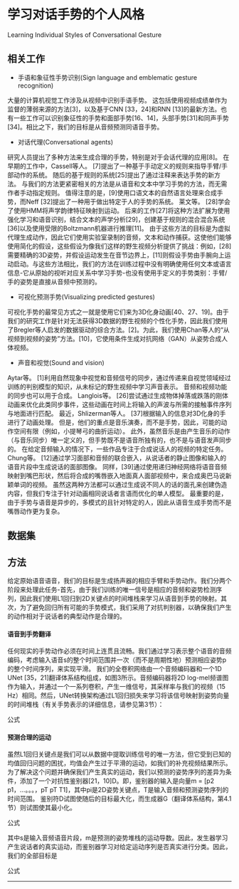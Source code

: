 # 学习对话手势的个人风格
Learning Individual Styles of Conversational Gesture

## 相关工作

- 手语和象征性手势识别(Sign language and emblematic gesture recognition)

大量的计算机视觉工作涉及从视频中识别手语手势。
这包括使用视频成绩单作为监督的薄弱来源的方法[3]，以及基于CNN [33，24]和RNN [13]的最新方法。也有一些工作可以识别象征性的手势和面部手势[16、14]，头部手势[31]和同声手势[34]。相比之下，我们的目标是从音频预测同语音手势。

- 对话代理(Conversational agents)

研究人员提出了多种方法来生成合理的手势，特别是对于会话代理的应用[8]。
在早期的工作中，Cassell等人。
[7]提出了一种基于手动定义的规则来指导手臂/手部动作的系统。
随后的基于规则的系统[25]提出了通过注释来表达手势的新方法。
与我们的方法更紧密相关的方法是从语音和文本中学习手势的方法，而无需作者手动指定规则。
值得注意的是，[9]使用口语文本的自然语言处理来合成手势，而Neff [32]提出了一种用于做出特定于人的手势的系统。
莱文等。
[28]学会了使用HMM将声学韵律特征映射到运动。
后来的工作[27]将这种方法扩展为使用强化学习和语音识别，结合文本的声学分析[29]，创建基于规则的混合混合系统[36]以及使用受限的Boltzmann机器进行推理[11]。
由于这些方法的目标是为虚拟代理生成动作，因此它们使用实验室录制的音频，文本和动作捕获。这使他们能够使用简化的假设，这些假设为像我们这样的野生视频分析提供了挑战：例如，[28]需要精确的3D姿势，并假设运动发生在音节边界上，[11]则假设手势由手腕向上运动启动。与这些方法相比，我们的方法在训练过程中没有明确使用任何文本或语言信息-它从原始的视听对应关系中学习手势-也没有使用手定义的手势类别：手臂/手的姿势是直接从音频中预测的。

- 可视化预测手势(Visualizing predicted gestures)

可视化手势的最常见方式之一就是使用它们来为3D化身动画[40、27、19]。由于我们的研究工作是针对无法获得3D数据的野生视频的个性化手势，因此我们使用了Bregler等人启发的数据驱动的综合方法。[2]。为此，我们使用Chan等人的“从视频到视频的姿势”方法。[10]，它使用条件生成对抗网络（GAN）从姿势合成人体视频。

- 声音和视觉(Sound and vision)

Aytar等。
[1]利用自然现象中视觉和音频信号的同步，通过传递来自视觉领域经过训练的判别模型的知识，从未标记的野生视频中学习声音表示。
音频和视频功能的同步也可以用于合成。
Langlois等。
[26]尝试通过生成物体掉落或跌落的刚体动画来优化此类同步事件，这些动画在时间上将输入的声波与所需的接触事件序列与地面进行匹配。
最近，Shlizerman等人。
[37]根据输入的信息对3D化身的手进行了动画处理。
但是，他们的重点是音乐演奏，而不是手势，因此，可能的动作空间有限（例如，小提琴弓的曲折运动）。
此外，虽然音乐是由产生音乐的动作（与音乐同步）唯一定义的，但手势既不是语音所独有的，也不是与语音发声同步的。
在给定音频输入的情况下，一些作品专注于合成说话人的视频的特定任务。
Chung等。
[12]通过学习面部和音频的联合嵌入，从说话者的静止图像和输入的语音片段中生成说话的面部图像。
同样，[39]通过使用递归神经网络将语音音频映射到嘴巴形状，然后将合成的嘴唇嵌入地面真人面部视频中，来合成奥巴马说新颖单词的视频。
虽然这两种方法都可以通过生成说不同人的话的面孔来创建伪造内容，但我们专注于针对动画相同说话者言语而优化的单人模型。
最重要的是，由于手势与语音是异步的，多模式的且针对特定的人，因此从语音生成手势而不是嘴唇动作更为复杂。




## 数据集

## 方法

给定原始语音语音，我们的目标是生成扬声器的相应手臂和手势动作。我们分两个阶段来处理此任务-首先，由于我们训练的唯一信号是相应的音频和姿势检测序列，因此我们使用L1回归到2D关键点的时间堆栈来学习从语音到手势的映射。其次，为了避免回归所有可能的手势模式，我们采用了对抗判别器，以确保我们产生的动作相对于说话者的典型动作是合理的。

#### 语音到手势翻译

任何现实的手势动作必须在时间上连贯且流畅。我们通过学习表示整个语音的音频编码，考虑输入语音s的整个时间范围并一次（而不是周期性地）预测相应姿势p的整个时间序列，来实现平滑。
  我们的全卷积网络由一个音频编码器和一个1D UNet [35，21]翻译体系结构组成，如图3所示。音频编码器将2D log-mel频谱图作为输入，并通过一个一系列卷积，产生一维信号，其采样率与我们的视频（15 Hz）相同。然后，UNet转换架构通过L1回归损失来学习将该信号映射到姿势向量的时间堆栈（有关手势表示的详细信息，请参见第3节）：

公式

#### 预测合理的运动

虽然L1回归关键点是我们可以从数据中提取训练信号的唯一方法，但它受到已知的均值回归问题的困扰，均值会产生过于平滑的运动，如我们的补充视频结果所示。为了解决这个问题并确保我们产生真实的运动，我们以预测的姿势序列的差异为条件，添加了一个对抗性鉴别器[21，10]D。即，鉴别器的输入是向量m = [p2 p1，...。。。，pT pT T1]，其中pi是2D姿势关键点，T是输入音频和预测姿势序列的时间范围。
鉴别符D试图使随后的目标最大化，而生成器G（翻译体系结构，第4.1节）则试图使其最小化。

公式

其中s是输入音频语音片段，m是预测的姿势堆栈的运动导数。因此，发生器学习产生说话者的真实运动，而鉴别器学习对给定运动序列是否真实进行分类。因此，我们的全部目标是

公式













---
